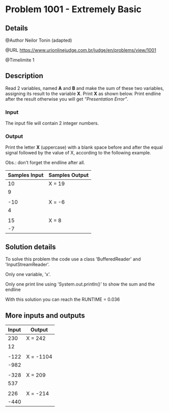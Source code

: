 # Problem 1001 - Extremely Basic

## Details

@Author Neilor Tonin (adapted)

@URL https://www.urionlinejudge.com.br/judge/en/problems/view/1001

@Timelimite 1

## Description

Read 2 variables, named **A** and **B** and make the sum of these two variables, assigning its result to the variable **X**. Print **X** as shown below. Print endline after the result otherwise you will get *“Presentation Error”*.

### Input

The input file will contain 2 integer numbers.

### Output

Print the letter **X** (uppercase) with a blank space before and after the equal signal followed by the value of X, according to the following example.

Obs.: don't forget the endline after all.

| Samples Input | Samples Output|
|---------------|---------------|
| 10 | X = 19 |
| 9 | |
| | |
| -10 | X = -6 |
| 4 | |
| | |
| 15 | X = 8 |
| -7 | |

## Solution details

To solve this problem the code use a class 'BufferedReader' and 'InputStreamReader'.

Only one variable, 'x'.

Only one print line using 'System.out.println()' to show the sum and the endline

With this solution you can reach the RUNTIME = 0.036

## More inputs and outputs

| Input | Output|
|-------|-------|
| 230 | X = 242 |
| 12 | |
| | |
| -122 | X = -1104 |
| -982 | |
| | |
| -328 | X = 209 |
| 537 | |
| | |
| 226 | X = -214 |
| -440 | |
